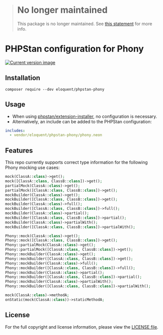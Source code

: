 > # No longer maintained
>
> This package is no longer maintained. See [this statement] for more info.
>
> [this statement]: https://gist.github.com/ezzatron/713a548735febe3d76f8ca831bc895c0

# PHPStan configuration for Phony

[![Current version image][version-image]][current version]

[current version]: https://packagist.org/packages/eloquent/phpstan-phony
[version-image]: https://img.shields.io/packagist/v/eloquent/phpstan-phony.svg?style=flat-square "This project uses semantic versioning"

## Installation

    composer require --dev eloquent/phpstan-phony

## Usage

- When using [phpstan/extension-installer], no configuration is necessary.
- Alternatively, an include can be added to the PHPStan configuration:

```yaml
includes:
  - vendor/eloquent/phpstan-phony/phony.neon
```

[phpstan/extension-installer]: https://github.com/phpstan/extension-installer

## Features

This repo currently supports correct type information for the following Phony
mocking use cases:

```php
mock(ClassA::class)->get();
mock([ClassA::class, ClassB::class])->get();
partialMock(ClassA::class)->get();
partialMock([ClassA::class, ClassB::class])->get();
mockBuilder(ClassA::class)->get();
mockBuilder([ClassA::class, ClassB::class])->get();
mockBuilder(ClassA::class)->full();
mockBuilder([ClassA::class, ClassB::class])->full();
mockBuilder(ClassA::class)->partial();
mockBuilder([ClassA::class, ClassB::class])->partial();
mockBuilder(ClassA::class)->partialWith();
mockBuilder([ClassA::class, ClassB::class])->partialWith();

Phony::mock(ClassA::class)->get();
Phony::mock([ClassA::class, ClassB::class])->get();
Phony::partialMock(ClassA::class)->get();
Phony::partialMock([ClassA::class, ClassB::class])->get();
Phony::mockBuilder(ClassA::class)->get();
Phony::mockBuilder([ClassA::class, ClassB::class])->get();
Phony::mockBuilder(ClassA::class)->full();
Phony::mockBuilder([ClassA::class, ClassB::class])->full();
Phony::mockBuilder(ClassA::class)->partial();
Phony::mockBuilder([ClassA::class, ClassB::class])->partial();
Phony::mockBuilder(ClassA::class)->partialWith();
Phony::mockBuilder([ClassA::class, ClassB::class])->partialWith();

mock(ClassA::class)->methodA;
onStatic(mock(ClassA::class))->staticMethodA;
```

## License

For the full copyright and license information, please view the [LICENSE file].

[license file]: LICENSE
